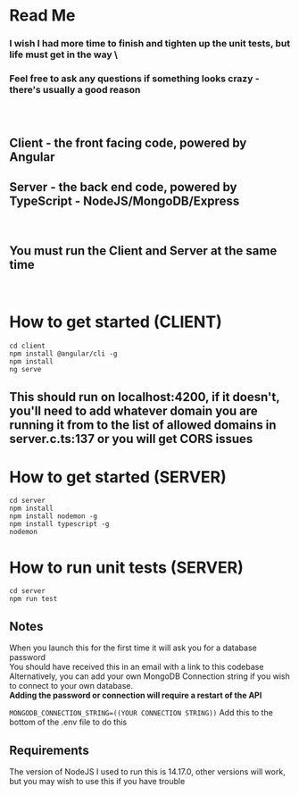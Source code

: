 # Read Me
### I wish I had more time to finish and tighten up the unit tests, but life must get in the way  \
### Feel free to ask any questions if something looks crazy - there's usually a good reason
&nbsp;
#

## Client - the front facing code, powered by Angular 
## Server - the back end code, powered by TypeScript - NodeJS/MongoDB/Express
&nbsp;
## You must run the Client and Server at the same time
&nbsp;
  

# How to get started (CLIENT)
	cd client
	npm install @angular/cli -g
    npm install
	ng serve

## This should run on localhost:4200, if it doesn't, you'll need to add whatever domain you are running it from to the list of allowed domains in server.c.ts:137 or you will get CORS issues

# How to get started (SERVER)
	cd server
	npm install
	npm install nodemon -g
	npm install typescript -g
	nodemon 

# How to run unit tests (SERVER)
	cd server
	npm run test


## Notes
When you launch this for the first time it will ask you for a database password \
You should have received this in an email with a link to this codebase \
Alternatively, you can add your own MongoDB Connection string if you wish to connect to your own database. \
**Adding the password or connection will require a restart of the API**

`MONGODB_CONNECTION_STRING=((YOUR CONNECTION STRING))`
Add this to the bottom of the .env file to do this


## Requirements
The version of NodeJS I used to run this is 14.17.0, other versions will work, but you may wish to use this if you have trouble